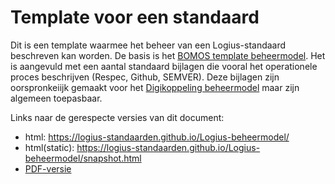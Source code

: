# Template voor een standaard

Dit is een template waarmee het beheer van een Logius-standaard beschreven
kan worden. De basis is het [BOMOS template beheermodel](https://github.com/Logius-standaarden/BOMOS-voorbeeld-beheermodel). Het is aangevuld met een aantal standaard bijlagen die vooral het operationele proces beschrijven (Respec, Github, SEMVER).
Deze bijlagen zijn oorspronkeiijk gemaakt voor het [Digikoppeling beheermodel](https://github.com/Logius-standaarden/Digikoppeling-beheermodel) maar zijn algemeen
toepasbaar.

Links naar de gerespecte versies van dit document:
- html: https://logius-standaarden.github.io/Logius-beheermodel/
- html(static): https://logius-standaarden.github.io/Logius-beheermodel/snapshot.html
- [PDF-versie](https://github.com/Logius-standaarden/Logius-beheermodel/blob/develop/Logius-beheermodel.pdf)

